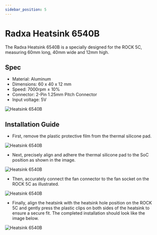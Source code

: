```yaml
---
sidebar_position: 5
---
```


# Radxa Heatsink 6540B

The Radxa Heatsink 6540B is a specially designed for the ROCK 5C, measuring 60mm long, 40mm wide and 12mm high.

## Spec

- Material: Aluminum
- Dimensions: 60 x 40 x 12 mm
- Speed: 7000rpm ± 10%
- Connector: 2-Pin 1.25mm Pitch Connector
- Input voltage: 5V

![Heatsink 6540B](/img/accessories/heatsink-6540b-01.webp)

## Installation Guide

- First, remove the plastic protective film from the thermal silicone pad.

![Heatsink 6540B](/img/accessories/heatsink-6540b-02.webp)

- Next, precisely align and adhere the thermal silicone pad to the SoC position as shown in the image.

![Heatsink 6540B](/img/accessories/heatsink-6540b-03.webp)

- Then, accurately connect the fan connector to the fan socket on the ROCK 5C as illustrated.

![Heatsink 6540B](/img/accessories/heatsink-6540b-04.webp)

- Finally, align the heatsink with the heatsink hole position on the ROCK 5C and gently press the plastic clips on both sides of the heatsink to ensure a secure fit. The completed installation should look like the image below.

![Heatsink 6540B](/img/accessories/heatsink-6540b-05.webp)
